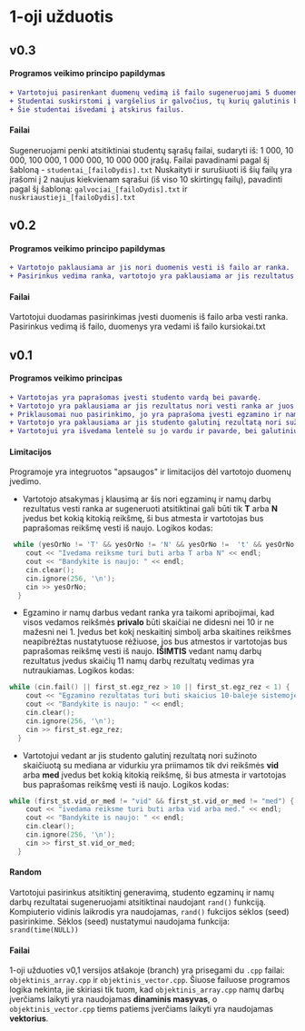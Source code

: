 # 1-oji užduotis

## v0.3

#### Programos veikimo principo papildymas

```diff
+ Vartotojui pasirenkant duomenų vedimą iš failo sugeneruojami 5 duomenų failai ir skaitoma iš jų.
+ Studentai suskirstomi į vargšelius ir galvočius, tų kurių galutinis balas mažesnis už 5 ir kurių mažesnis.
+ Šie studentai išvedami į atskirus failus.
```

#### Failai

Sugeneruojami penki atsitiktiniai studentų sąrašų failai, sudaryti iš: 1 000, 10 000, 100 000, 1 000 000, 10 000 000 įrašų. Failai pavadinami pagal šį šabloną - `studentai_[failoDydis].txt`
Nuskaityti ir surušiuoti iš šių failų yra įrašomi į 2 naujus kiekvienam sąrašui (iš viso 10 skirtingų failų), pavadinti pagal šį šabloną: `galvociai_[failoDydis].txt` ir `nuskriaustieji_[failoDydis].txt`

## v0.2

#### Programos veikimo principo papildymas

```diff
+ Vartotojo paklausiama ar jis nori duomenis vesti iš failo ar ranka.
+ Pasirinkus vedima ranka, vartotojo yra paklausiama ar jis rezultatus nori vesti ranka ar juos sugeneruoti atsitiktinai.
```

#### Failai

Vartotojui duodamas pasirinkimas įvesti duomenis iš failo arba vesti ranka. Pasirinkus vedimą iš failo, duomenys yra vedami iš failo kursiokai.txt

## v0.1

#### Programos veikimo principas

```diff
+ Vartotojas yra paprašomas įvesti studento vardą bei pavardę.
+ Vartotojo yra paklausiama ar jis rezultatus nori vesti ranka ar juos sugeneruoti atsitiktinai.
+ Priklausomai nuo pasirinkimo, jo yra paprašoma įvesti egzamino ir namų darbų rezultatus, arba jie sugeneruojami atsitiktinai.
+ Vartotojo yra paklausiama ar jis studento galutinį rezultatą nori sužinoto skaičiuotą su mediana ar vidurkiu.
+ Vartotojui yra išvedama lentelė su jo vardu ir pavarde, bei galutiniu rezultatu skaičiuotu su mediana arba vidurkiu.
```

#### Limitacijos

Programoje yra integruotos "apsaugos" ir limitacijos dėl vartotojo duomenų įvedimo.

- Vartotojo atsakymas į klausimą ar šis nori egzaminų ir namų darbų rezultatus vesti ranka ar sugeneruoti atsitiktinai gali būti tik **T** arba **N** įvedus bet kokią kitokią reikšmę, ši bus atmesta ir vartotojas bus paprašomas reikšmę vesti iš naujo. Logikos kodas:
```cpp
 while (yesOrNo != 'T' && yesOrNo != 'N' && yesOrNo !=  't' && yesOrNo != 'n') {
    cout << "Ivedama reiksme turi buti arba T arba N" << endl;
    cout << "Bandykite is naujo: " << endl;
    cin.clear();
    cin.ignore(256, '\n');
    cin >> yesOrNo;
  }
```
- Egzamino ir namų darbus vedant ranka yra taikomi apribojimai, kad visos vedamos reikšmės **privalo** būti skaičiai ne didesni nei 10 ir ne mažesni nei 1. Įvedus bet kokį neskaitinį simbolį arba skaitines reikšmes neapibrėžtas nustatytuose rėžiuose, jos bus atmestos ir vartotojas bus paprašomas reikšmę vesti iš naujo. **IŠIMTIS** vedant namų darbų rezultatus įvedus skaičių 11 namų darbų rezultatų vedimas yra nutraukiamas. Logikos kodas:
```cpp
while (cin.fail() || first_st.egz_rez > 10 || first_st.egz_rez < 1) {
    cout << "Egzamino rezultatas turi buti skaicius 10-baleje sistemoje"<< endl;
    cout << "Bandykite is naujo: " << endl;
    cin.clear();
    cin.ignore(256, '\n');
    cin >> first_st.egz_rez;
  }
```
- Vartotojui vedant ar jis studento galutinį rezultatą nori sužinoto skaičiuotą su mediana ar vidurkiu yra priimamos tik dvi reikšmės **vid** arba **med** įvedus bet kokią kitokią reikšmę, ši bus atmesta ir vartotojas bus paprašomas reikšmę vesti iš naujo. Logikos kodas:
```cpp
while (first_st.vid_or_med != "vid" && first_st.vid_or_med != "med") {
    cout << "ivedama reiksme turi buti arba vid arba med." << endl;
    cout << "Bandykite is naujo: " << endl;
    cin.clear();
    cin.ignore(256, '\n');
    cin >> first_st.vid_or_med;
  }
```

#### Random

Vartotojui pasirinkus atsitiktinį generavimą, studento egzaminų ir namų darbų rezultatai sugeneruojami atsitiktinai naudojant `rand()` funkciją.
Kompiuterio vidinis laikrodis yra naudojamas, `rand()` fukcijos sėklos (seed) pasirinkime. Sėklos (seed) nustatymui naudojama funkcija: `srand(time(NULL))`

#### Failai

1-oji užduoties v0,1 versijos atšakoje (branch) yra prisegami du `.cpp` failai: `objektinis_array.cpp` ir `objektinis_vector.cpp`.
Šiuose failuose programos logika nekinta, jie skiriasi tik tuom, kad `objektinis_array.cpp` namų darbų įverčiams laikyti yra naudojamas **dinaminis masyvas**, o `objektinis_vector.cpp` tiems patiems įverčiams laikyti yra naudojamas **vektorius**.
